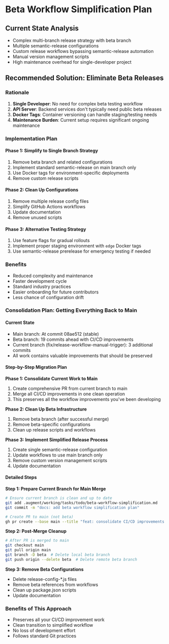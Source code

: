 # Beta Workflow Simplification Plan

## Current State Analysis
- Complex multi-branch release strategy with beta branch
- Multiple semantic-release configurations
- Custom release workflows bypassing semantic-release automation
- Manual version management scripts
- High maintenance overhead for single-developer project

## Recommended Solution: Eliminate Beta Releases

### Rationale
1. **Single Developer**: No need for complex beta testing workflow
2. **API Server**: Backend services don't typically need public beta releases
3. **Docker Tags**: Container versioning can handle staging/testing needs
4. **Maintenance Burden**: Current setup requires significant ongoing maintenance

### Implementation Plan

#### Phase 1: Simplify to Single Branch Strategy
1. Remove beta branch and related configurations
2. Implement standard semantic-release on main branch only
3. Use Docker tags for environment-specific deployments
4. Remove custom release scripts

#### Phase 2: Clean Up Configurations
1. Remove multiple release config files
2. Simplify GitHub Actions workflows
3. Update documentation
4. Remove unused scripts

#### Phase 3: Alternative Testing Strategy
1. Use feature flags for gradual rollouts
2. Implement proper staging environment with `edge` Docker tags
3. Use semantic-release prerelease for emergency testing if needed

### Benefits
- Reduced complexity and maintenance
- Faster development cycle
- Standard industry practices
- Easier onboarding for future contributors
- Less chance of configuration drift

### Consolidation Plan: Getting Everything Back to Main

#### Current State
- Main branch: At commit 08ae512 (stable)
- Beta branch: 19 commits ahead with CI/CD improvements
- Current branch (fix/release-workflow-manual-trigger): 3 additional commits
- All work contains valuable improvements that should be preserved

#### Step-by-Step Migration Plan

**Phase 1: Consolidate Current Work to Main**
1. Create comprehensive PR from current branch to main
2. Merge all CI/CD improvements in one clean operation
3. This preserves all the workflow improvements you've been developing

**Phase 2: Clean Up Beta Infrastructure**
1. Remove beta branch (after successful merge)
2. Remove beta-specific configurations
3. Clean up release scripts and workflows

**Phase 3: Implement Simplified Release Process**
1. Create single semantic-release configuration
2. Update workflows to use main branch only
3. Remove custom version management scripts
4. Update documentation

#### Detailed Steps

**Step 1: Prepare Current Branch for Main Merge**
```bash
# Ensure current branch is clean and up to date
git add .augment/working/tasks/todo/beta-workflow-simplification.md
git commit -m "docs: add beta workflow simplification plan"

# Create PR to main (not beta)
gh pr create --base main --title "feat: consolidate CI/CD improvements and simplify release workflow" --body "Consolidates all beta branch CI/CD work and prepares for simplified release process"
```

**Step 2: Post-Merge Cleanup**
```bash
# After PR is merged to main
git checkout main
git pull origin main
git branch -D beta  # Delete local beta branch
git push origin --delete beta  # Delete remote beta branch
```

**Step 3: Remove Beta Configurations**
- Delete release-config-*.js files
- Remove beta references from workflows
- Clean up package.json scripts
- Update documentation

### Benefits of This Approach
- Preserves all your CI/CD improvement work
- Clean transition to simplified workflow
- No loss of development effort
- Follows standard Git practices
